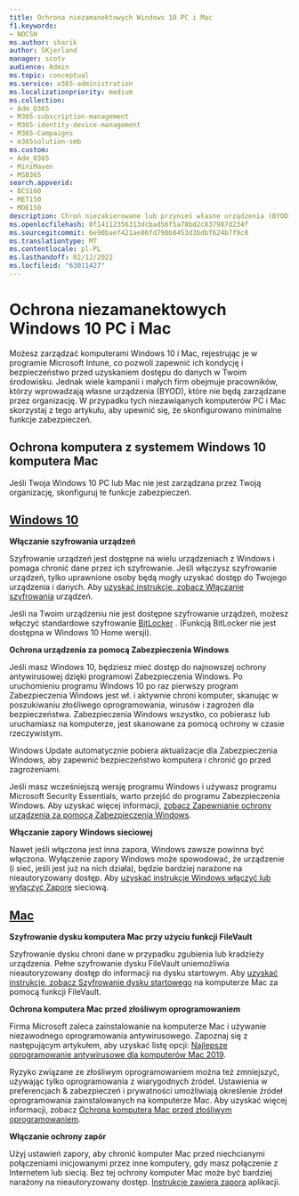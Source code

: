 ```yaml
---
title: Ochrona niezamanektowych Windows 10 PC i Mac
f1.keywords:
- NOCSH
ms.author: sharik
author: SKjerland
manager: scotv
audience: Admin
ms.topic: conceptual
ms.service: o365-administration
ms.localizationpriority: medium
ms.collection:
- Adm_O365
- M365-subscription-management
- M365-identity-device-management
- M365-Campaigns
- m365solution-smb
ms.custom:
- Adm_O365
- MiniMaven
- MSB365
search.appverid:
- BCS160
- MET150
- MOE150
description: Chroń niezakierowane lub przynieś własne urządzenia (BYOD) za pomocą Microsoft 365.
ms.openlocfilehash: 0f14112356313dcbad56f5a78bd2c837987d234f
ms.sourcegitcommit: 6e90baef421ae06fd790b0453d3bdbf624b7f9c0
ms.translationtype: MT
ms.contentlocale: pl-PL
ms.lasthandoff: 02/12/2022
ms.locfileid: "63011427"
---
```

# <a name="protect-unmanaged-windows-10-pcs-and-macs"></a>Ochrona niezamanektowych Windows 10 PC i Mac

Możesz zarządzać komputerami Windows 10 i Mac, rejestrując je w programie Microsoft Intune, co pozwoli zapewnić ich kondycję i bezpieczeństwo przed uzyskaniem dostępu do danych w Twoim środowisku. Jednak wiele kampanii i małych firm obejmuje pracowników, którzy wprowadzają własne urządzenia (BYOD), które nie będą zarządzane przez organizację. W przypadku tych niezawiąanych komputerów PC i Mac skorzystaj z tego artykułu, aby upewnić się, że skonfigurowano minimalne funkcje zabezpieczeń.

<!--A Windows 10 PC is considered managed after you have completed the following two steps:

1. You (or the admin) set up device and data protection policies in the [setup  wizard](../business/set-up.md).

2. You have [connected your computer to Azure Active Directory](../business/set-up-windows-devices.md) and use your Microsoft 365 username and password to sign in.
3. --> 

## <a name="protect-a-computer-running-windows-10-or-a-mac"></a>Ochrona komputera z systemem Windows 10 komputera Mac

<!--If you have a PC that is running Windows 10 that is not connected to Microsoft 365, or a Mac, the Microsoft 365 protections do not apply to it, but here are some things you can do to keep your data secure on these devices as well:
-->
Jeśli Twoja Windows 10 PC lub Mac nie jest zarządzana przez Twoją organizację, skonfiguruj te funkcje zabezpieczeń.

## <a name="windows-10"></a>[Windows 10](#tab/Windows10)

**Włączanie szyfrowania urządzeń**<p>

Szyfrowanie urządzeń jest dostępne na wielu urządzeniach z Windows i pomaga chronić dane przez ich szyfrowanie. Jeśli włączysz szyfrowanie urządzeń, tylko uprawnione osoby będą mogły uzyskać dostęp do Twojego urządzenia i danych. Aby [uzyskać instrukcje, zobacz Włączanie szyfrowania](https://support.microsoft.com/help/4028713/windows-10-turn-on-device-encryption) urządzeń.

 Jeśli na Twoim urządzeniu nie jest dostępne szyfrowanie urządzeń, możesz włączyć standardowe szyfrowanie [BitLocker](https://support.microsoft.com/help/4028713/windows-10-turn-on-device-encryption) . (Funkcją BitLocker nie jest dostępna w Windows 10 Home wersji). 

**Ochrona urządzenia za pomocą Zabezpieczenia Windows**<p>
Jeśli masz Windows 10, będziesz mieć dostęp do najnowszej ochrony antywirusowej dzięki programowi Zabezpieczenia Windows. Po uruchomieniu programu Windows 10 po raz pierwszy program Zabezpieczenia Windows jest wł. i aktywnie chroni komputer, skanując w poszukiwaniu złośliwego oprogramowania, wirusów i zagrożeń dla bezpieczeństwa. Zabezpieczenia Windows wszystko, co pobierasz lub uruchamiasz na komputerze, jest skanowane za pomocą ochrony w czasie rzeczywistym.

Windows Update automatycznie pobiera aktualizacje dla Zabezpieczenia Windows, aby zapewnić bezpieczeństwo komputera i chronić go przed zagrożeniami.

Jeśli masz wcześniejszą wersję programu Windows i używasz programu Microsoft Security Essentials, warto przejść do programu Zabezpieczenia Windows. Aby uzyskać więcej informacji, [zobacz Zapewnianie ochrony urządzenia za pomocą Zabezpieczenia Windows](https://support.microsoft.com/help/17464/windows-10-help-protect-my-device-with-windows-security).

**Włączanie zapory Windows sieciowej**<p>
Nawet jeśli włączona jest inna zapora, Windows zawsze powinna być włączona. Wyłączenie zapory Windows może spowodować, że urządzenie (i sieć, jeśli jest już na nich działa), będzie bardziej narażone na nieautoryzowany dostęp. Aby [uzyskać instrukcje Windows włączyć lub wyłączyć Zaporę](https://support.microsoft.com/help/4028544/windows-10-turn-windows-defender-firewall-on-or-off) sieciową.

## <a name="mac"></a>[Mac](#tab/Mac)

**Szyfrowanie dysku komputera Mac przy użyciu funkcji FileVault**<p>
Szyfrowanie dysku chroni dane w przypadku zgubienia lub kradzieży urządzenia. Pełne szyfrowanie dysku FileVault uniemożliwia nieautoryzowany dostęp do informacji na dysku startowym. Aby [uzyskać instrukcje, zobacz Szyfrowanie dysku startowego](https://support.apple.com/HT204837) na komputerze Mac za pomocą funkcji FileVault.

**Ochrona komputera Mac przed złośliwym oprogramowaniem**<p>
Firma Microsoft zaleca zainstalowanie na komputerze Mac i używanie niezawodnego oprogramowania antywirusowego. Zapoznaj się z następującym artykułem, aby uzyskać listę opcji: [Najlepsze oprogramowanie antywirusowe dla komputerów Mac 2019](https://www.macworld.co.uk/feature/mac-software/mac-antivirus-3672182/).

Ryzyko związane ze złośliwym oprogramowaniem można też zmniejszyć, używając tylko oprogramowania z wiarygodnych źródeł. Ustawienia w preferencjach & zabezpieczeń i prywatności umożliwiają określenie źródeł oprogramowania zainstalowanych na komputerze Mac. Aby uzyskać więcej informacji, zobacz [Ochrona komputera Mac przed złośliwym oprogramowaniem](https://support.apple.com/kb/PH25087).

**Włączanie ochrony zapór**<p>
Użyj ustawień zapory, aby chronić komputer Mac przed niechcianymi połączeniami inicjowanymi przez inne komputery, gdy masz połączenie z Internetem lub siecią. Bez tej ochrony komputer Mac może być bardziej narażony na nieautoryzowany dostęp. [Instrukcje zawiera zapora](https://support.apple.com/HT201642) aplikacji.
